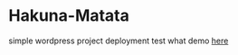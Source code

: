 # Hakuna-Matata
simple wordpress project deployment test
what demo [here](https://rdb1377.github.io/Hakuna-Matata/)
